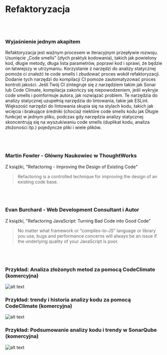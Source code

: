 # Refaktoryzacja

<br/><br/>

### Wyjaśnienie jednym akapitem

Refaktoryzacja jest ważnym procesem w iteracyjnym przepływie rozwoju. Usunięcie „Code smells” (złych praktyk kodowania), takich jak powielony kod, długie metody, długa lista parametrów, poprawi kod i sprawi, że będzie on łatwiejszy w utrzymaniu. Korzystanie z narzędzi do analizy statycznej pomoże ci znaleźć te code smells i zbudować proces wokół refaktoryzacji. Dodanie tych narzędzi do kompilacji CI pomoże zautomatyzować proces kontroli jakości. Jeśli Twój CI zintegruje się z narzędziem takim jak Sonar lub Code Climate, kompilacja zakończy się niepowodzeniem, jeśli wykryje code smells i poinformuje autora, jak rozwiązać problem. Te narzędzia do analizy statycznej uzupełnią narzędzia do lintowania, takie jak ESLint. Większość narzędzi do lintowania skupia się na stylach kodu, takich jak wcięcia i brakujące średniki (chociaż niektóre code smells kodu jak Długie funkcje) w jednym pliku, podczas gdy narzędzia analizy statycznej skoncentrują się na wyszukiwaniu code smells (duplikat kodu, analiza złożoności itp.) pojedyncze pliki i wiele plików.

<br/><br/>


### Martin Fowler - Główny Naukowiec w ThoughtWorks

 Z książki, "Refactoring - Improving the Design of Existing Code"

 > Refactoring is a controlled technique for improving the design of an existing code base.

<br/><br/>

### Evan Burchard - Web Development Consultant i Autor

 Z książki, "Refactoring JavaScript: Turning Bad Code into Good Code"

 > No matter what framework or
“compiles-to-JS” language or library you use, bugs and performance concerns
will always be an issue if the underlying quality of your JavaScript is poor.

<br/><br/>

 ### Przykład: Analiza złożonych metod za pomocą CodeClimate (komercyjna)

![alt text](https://github.com/goldbergyoni/nodebestpractices/blob/master/assets/images/codeanalysis-climate-complex-methods.PNG "Complex methods analysis")

### Przykład: trendy i historia analizy kodu za pomocą CodeClimate (komercyjna)

![alt text](https://github.com/goldbergyoni/nodebestpractices/blob/master/assets/images/codeanalysis-climate-history.PNG "Code analysis history")

### Przykład: Podsumowanie analizy kodu i trendy w SonarQube (komercyjna)

![alt text](https://github.com/goldbergyoni/nodebestpractices/blob/master/assets/images/codeanalysis-sonarqube-dashboard.PNG "Code analysis history")


<br/><br/>
